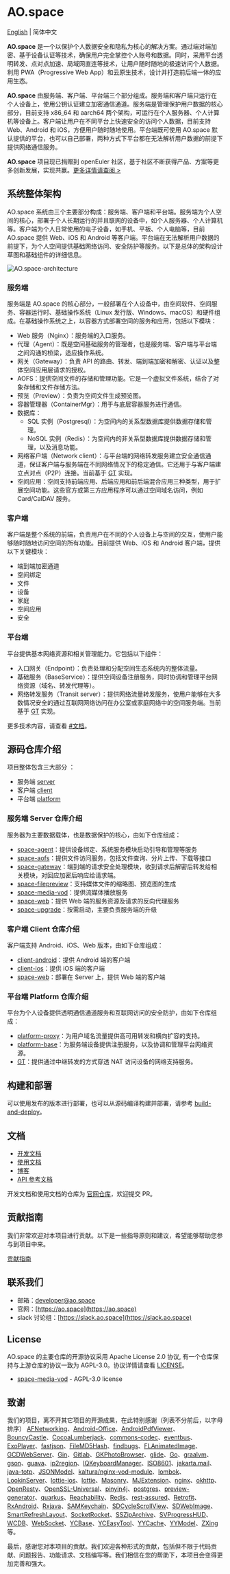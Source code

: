 # AO.space

[English](README.md) | 简体中文

**AO.space** 是一个以保护个人数据安全和隐私为核心的解决方案。通过端对端加密、基于设备认证等技术，确保用户完全掌控个人账号和数据。同时，采用平台透明转发、点对点加速、局域网直连等技术，让用户随时随地的极速访问个人数据。利用 PWA（Progressive Web App）和云原生技术，设计并打造前后端一体的应用生态。

**AO.space** 由服务端、客户端、平台端三个部分组成。服务端和客户端只运行在个人设备上，使用公钥认证建立加密通信通道。服务端是管理保护用户数据的核心部分，目前支持 x86_64 和 aarch64 两个架构，可运行在个人服务器、个人计算机等设备上。客户端让用户在不同平台上快速安全的访问个人数据，目前支持 Web、Android 和 iOS，方便用户随时随地使用。平台端既可使用 AO.space 默认提供的平台，也可以自己部署，两种方式下平台都在无法解析用户数据的前提下提供网络通信服务。

**AO.space** 项目现已捐赠到 openEuler 社区，基于社区不断获得产品、方案等更多创新发展，实现共赢。[更多详情请查阅 >](https://ao.space/blog/aospace-success-openeuler-summit-2023)

## 系统整体架构

AO.space 系统由三个主要部分构成：服务端、客户端和平台端。服务端为个人空间的核心，部署于个人长期运行的并且联网的设备中，如个人服务器、个人计算机等。客户端为个人日常使用的电子设备，如手机、平板、个人电脑等，目前 AO.space 提供 Web、iOS 和 Android 等客户端。平台端在无法解析用户数据的前提下，为个人空间提供基础网络访问、安全防护等服务。以下是总体的架构设计草图和基础组件的详细信息。

![AO.space-architecture](./assets/architecture.png)

### 服务端

服务端是 AO.space 的核心部分，一般部署在个人设备中，由空间软件、空间服务、容器运行时、基础操作系统（Linux 发行版、Windows、macOS）和硬件组成。在基础操作系统之上，以容器方式部署空间的服务和应用，包括以下模块：

- Web 服务（Nginx）：服务端的入口服务。
- 代理（Agent）：既是空间基础服务的管理者，也是服务端、客户端与平台端之间沟通的桥梁，适应操作系统。
- 网关（Gateway）：负责 API 的路由、转发、端到端加密和解密、认证以及整体空间应用层请求的授权。
- AOFS：提供空间文件的存储和管理功能。它是一个虚拟文件系统，结合了对象存储和文件存储方法。
- 预览（Preview）：负责为空间文件生成预览图。
- 容器管理器（ContainerMgr）：用于与底层容器服务进行通信。
- 数据库：
  - SQL 实例（Postgresql）：为空间内的关系型数据库提供数据存储和管理。
  - NoSQL 实例（Redis）：为空间内的非关系型数据库提供数据存储和管理，以及消息功能。
- 网络客户端（Network client）：与平台端的网络转发服务建立安全通信通道，保证客户端与服务端在不同网络情况下的稳定通信。它还用于与客户端建立点对点（P2P）连接。当前基于 [GT](https://github.com/ao-space/gt) 实现。
- 空间应用：空间支持前端应用、后端应用和前后端混合应用三种类型，用于扩展空间功能。这些官方或第三方应用程序可以通过空间域名访问，例如 Card/CalDAV 服务。

### 客户端

客户端是整个系统的前端，负责用户在不同的个人设备上与空间的交互，使用户能够随时随地访问空间的所有功能。目前提供 Web、iOS 和 Android 客户端，提供以下关键模块：

- 端到端加密通道
- 空间绑定
- 文件
- 设备
- 家庭
- 空间应用
- 安全

### 平台端

平台提供基本网络资源和相关管理能力。它包括以下组件：

- 入口网关（Endpoint）：负责处理和分配空间生态系统内的整体流量。
- 基础服务（BaseService）：提供空间设备注册服务，同时协调和管理平台网络资源（域名、转发代理等）。
- 网络转发服务（Transit server）：提供网络流量转发服务，使用户能够在大多数情况安全的通过互联网网络访问在办公室或家庭网络中的空间服务端。当前基于 [GT](https://github.com/ao-space/gt) 实现。

更多技术内容，请查看 [#文档](#文档)。

## 源码仓库介绍

项目整体包含三大部分 ：

- 服务端 [server](./server/)
- 客户端 [client](./client/)
- 平台端 [platform](./platform/)

### 服务端 Server 仓库介绍

服务器为主要数据载体，也是数据保护的核心，由如下仓库组成：
  
- [space-agent](https://github.com/ao-space/space-agent)：提供设备绑定、系统服务模块启动引导和管理等服务
- [space-aofs](https://github.com/ao-space/space-aofs)：提供文件访问服务，包括文件查询、分片上传、下载等接口
- [space-gateway](https://github.com/ao-space/space-gateway)：端到端的请求安全处理模块，收到请求后解密后转发给相关模块，对回应加密后响应给请求端。
- [space-filepreview](https://github.com/ao-space/space-filepreview)：支持媒体文件的缩略图、预览图的生成
- [space-media-vod](https://github.com/ao-space/space-media-vod)：提供流媒体播放服务
- [space-web](https://github.com/ao-space/space-web)：提供 Web 端的服务资源及请求的反向代理服务
- [space-upgrade](https://github.com/ao-space/space-upgrade)：按需启动，主要负责服务端的升级

### 客户端 Client 仓库介绍

客户端支持 Android、iOS、Web 版本，由如下仓库组成：

- [client-android](https://github.com/ao-space/client-android)：提供 Android 端的客户端
- [client-ios](https://github.com/ao-space/client-ios)：提供 iOS 端的客户端
- [space-web](https://github.com/ao-space/space-web)：部署在 Server 上，提供 Web 端的客户端

### 平台端 Platform 仓库介绍

平台为个人设备提供透明通信通道服务和互联网访问的安全防护，由如下仓库组成：

- [platform-proxy](https://github.com/ao-space/platform-proxy)：为用户域名流量提供高可用转发和横向扩容的支持。
- [platform-base](https://github.com/ao-space/platform-base)：为服务端设备提供注册服务，以及协调和管理平台网络资源。
- [GT](https://github.com/ao-space/gt)：提供通过中继转发的方式穿透 NAT 访问设备的网络支持服务。

## 构建和部署

可以使用发布的版本进行部署，也可以从源码编译构建并部署，请参考 [build-and-deploy](./docs/cn/build-and-deploy.md)。

## 文档

- [开发文档](https://ao.space/docs)
- [使用文档](https://ao.space/support/help)
- [博客](https://ao.space/blog)
- [API 参考文档](https://ao.space/docs/api/)

开发文档和使用文档的仓库为 [官网仓库](https://github.com/ao-space/website)，欢迎提交 PR。

## 贡献指南

我们非常欢迎对本项目进行贡献。以下是一些指导原则和建议，希望能够帮助您参与到项目中来。

[贡献指南](./docs/cn/contribution-guidelines.md)

## 联系我们
- 邮箱：<developer@ao.space>
- 官网：[https://ao.space](https://ao.space)
- slack 讨论组：[https://slack.ao.space](https://slack.ao.space)

## License

AO.space 的主要仓库的开源协议采用 Apache License 2.0 协议, 有一个仓库保持与上游仓库的协议一致为 AGPL-3.0。协议详情请查看 [LICENSE](./LICENSE)。

- [space-media-vod](https://github.com/ao-space/space-media-vod) -  AGPL-3.0 license

## 致谢

我们的项目，离不开其它项目的开源成果，在此特别感谢（列表不分前后，以字母排序） [AFNetworking](https://github.com/AFNetworking/AFNetworking)、[Android-Office](https://github.com/zjtone/Android-Office)、[AndroidPdfViewer](https://github.com/barteksc/AndroidPdfViewer)、[BouncyCastle](https://github.com/bcgit/bc-java)、[CocoaLumberjack](https://github.com/CocoaLumberjack/CocoaLumberjack)、[commons-codec](https://commons.apache.org/proper/commons-codec/)、[eventbus](https://github.com/greenrobot/EventBus)、[ExoPlayer](https://github.com/google/ExoPlayer)、[fastjson](https://github.com/alibaba/fastjson)、[FileMD5Hash](https://github.com/JoeKun/FileMD5Hash)、[findbugs](https://findbugs.sourceforge.net/)、[FLAnimatedImage](https://github.com/Flipboard/FLAnimatedImage)、[GCDWebServer](https://github.com/swisspol/GCDWebServer)、[Gin](https://github.com/gin-gonic/gin)、[Gitlab](https://about.gitlab.com/)、[GKPhotoBrowser](https://github.com/QuintGao/GKPhotoBrowser)、[glide](https://github.com/bumptech/glide)、[Go](https://github.com/golang/go)、[graalvm](https://github.com/graalvm)、[gson](https://github.com/google/gson)、[guava](https://github.com/google/guava)、[ip2region](https://github.com/lionsoul2014/ip2region)、[IQKeyboardManager](https://github.com/hackiftekhar/IQKeyboardManager)、[ISO8601](https://github.com/erlsci/iso8601)、[jakarta.mail](https://github.com/jakartaee/mail-api)、[java-totp](https://github.com/samdjstevens/java-totp)、[JSONModel](https://github.com/jsonmodel/jsonmodel)、[kaltura/nginx-vod-module](https://github.com/kaltura/nginx-vod-module)、[lombok](https://github.com/projectlombok/lombok)、[LookinServer](https://github.com/QMUI/LookinServer)、[lottie-ios](https://github.com/airbnb/lottie-ios)、[lottie](https://github.com/airbnb/lottie-android)、[Masonry](https://github.com/SnapKit/Masonry)、[MJExtension](https://github.com/CoderMJLee/MJExtension)、[nginx](http://nginx.org)、[okhttp](https://github.com/square/okhttp)、[OpenResty](https://github.com/openresty/)、[OpenSSL-Universal](https://github.com/cute/OpenSSL-Universal)、[pinyin4j](https://github.com/belerweb/pinyin4j)、[postgres](https://github.com/postgres/postgres)、[preview-generator](https://github.com/algoo/preview-generator)、[quarkus](https://github.com/quarkusio/quarkus)、[Reachability](https://github.com/tonymillion/Reachability)、[Redis](https://redis.io/)、[rest-assured](https://github.com/rest-assured/rest-assured)、[Retrofit](https://github.com/square/retrofit)、[RxAndroid](https://github.com/ReactiveX/RxAndroid)、[Rxjava](https://github.com/ReactiveX/RxJava)、[SAMKeychain](https://github.com/soffes/SAMKeychain)、[SDCycleScrollView](https://github.com/gsdios/SDCycleScrollView)、[SDWebImage](https://github.com/SDWebImage/SDWebImage)、[SmartRefreshLayout](https://github.com/scwang90/SmartRefreshLayout)、[SocketRocket](https://github.com/facebookincubator/SocketRocket)、[SSZipArchive](https://github.com/wuhaiwei/SSZipArchive)、[SVProgressHUD](https://github.com/SVProgressHUD/SVProgressHUD)、[WCDB](https://github.com/Tencent/wcdb)、[WebSocket](https://github.com/TooTallNate/Java-WebSocket)、[YCBase](https://github.com/ungacy/YCBase)、[YCEasyTool](https://github.com/ungacy/YCEasyTool)、[YYCache](https://github.com/ibireme/YYCache)、[YYModel](https://github.com/ibireme/YYModel)、[ZXing](https://github.com/zxing/zxing) 等。

最后，感谢您对本项目的贡献。我们欢迎各种形式的贡献，包括但不限于代码贡献、问题报告、功能请求、文档编写等。我们相信在您的帮助下，本项目会变得更加完善和强大。
